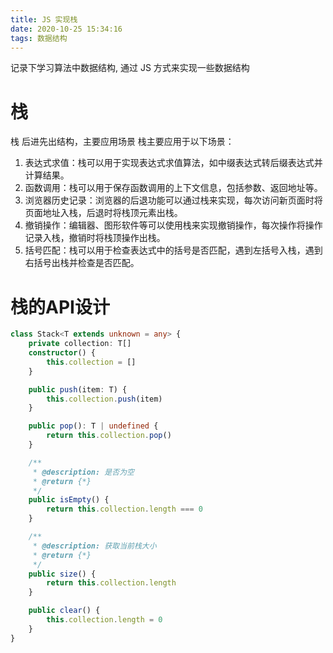 ```yaml
---
title: JS 实现栈
date: 2020-10-25 15:34:16
tags: 数据结构
---
```


记录下学习算法中数据结构, 通过 JS 方式来实现一些数据结构

# 栈
栈 后进先出结构，主要应用场景
栈主要应用于以下场景：
1. 表达式求值：栈可以用于实现表达式求值算法，如中缀表达式转后缀表达式并计算结果。
2. 函数调用：栈可以用于保存函数调用的上下文信息，包括参数、返回地址等。
3. 浏览器历史记录：浏览器的后退功能可以通过栈来实现，每次访问新页面时将页面地址入栈，后退时将栈顶元素出栈。
4. 撤销操作：编辑器、图形软件等可以使用栈来实现撤销操作，每次操作将操作记录入栈，撤销时将栈顶操作出栈。
5. 括号匹配：栈可以用于检查表达式中的括号是否匹配，遇到左括号入栈，遇到右括号出栈并检查是否匹配。

# 栈的API设计

```ts
class Stack<T extends unknown = any> {
    private collection: T[]
    constructor() {
        this.collection = []
    }

    public push(item: T) {
        this.collection.push(item)
    }

    public pop(): T | undefined {
        return this.collection.pop()
    }

    /**
     * @description: 是否为空
     * @return {*}
     */    
    public isEmpty() {
        return this.collection.length === 0
    }

    /**
     * @description: 获取当前栈大小
     * @return {*}
     */    
    public size() {
        return this.collection.length
    }

    public clear() {
        this.collection.length = 0
    }
}
```